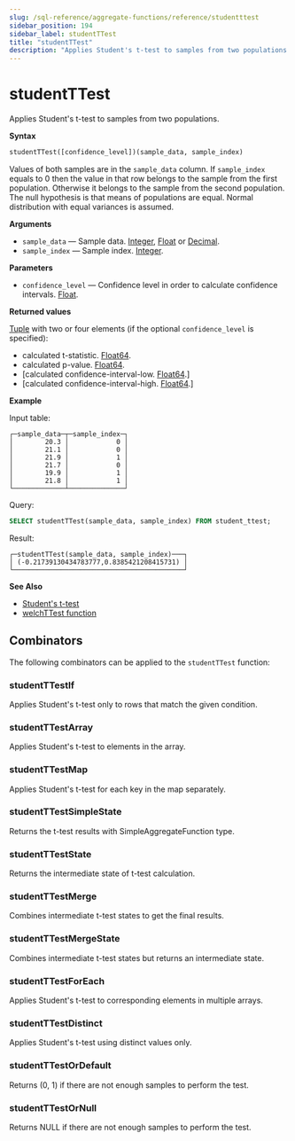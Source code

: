 ```yaml
---
slug: /sql-reference/aggregate-functions/reference/studentttest
sidebar_position: 194
sidebar_label: studentTTest
title: "studentTTest"
description: "Applies Student's t-test to samples from two populations."
---
```


# studentTTest

Applies Student's t-test to samples from two populations.

**Syntax**

``` sql
studentTTest([confidence_level])(sample_data, sample_index)
```

Values of both samples are in the `sample_data` column. If `sample_index` equals to 0 then the value in that row belongs to the sample from the first population. Otherwise it belongs to the sample from the second population.
The null hypothesis is that means of populations are equal. Normal distribution with equal variances is assumed.

**Arguments**

- `sample_data` — Sample data. [Integer](../../../sql-reference/data-types/int-uint.md), [Float](../../../sql-reference/data-types/float.md) or [Decimal](../../../sql-reference/data-types/decimal.md).
- `sample_index` — Sample index. [Integer](../../../sql-reference/data-types/int-uint.md).

**Parameters**

- `confidence_level` — Confidence level in order to calculate confidence intervals. [Float](../../../sql-reference/data-types/float.md).


**Returned values**

[Tuple](../../../sql-reference/data-types/tuple.md) with two or four elements (if the optional `confidence_level` is specified):

- calculated t-statistic. [Float64](../../../sql-reference/data-types/float.md).
- calculated p-value. [Float64](../../../sql-reference/data-types/float.md).
- [calculated confidence-interval-low. [Float64](../../../sql-reference/data-types/float.md).]
- [calculated confidence-interval-high. [Float64](../../../sql-reference/data-types/float.md).]


**Example**

Input table:

``` text
┌─sample_data─┬─sample_index─┐
│        20.3 │            0 │
│        21.1 │            0 │
│        21.9 │            1 │
│        21.7 │            0 │
│        19.9 │            1 │
│        21.8 │            1 │
└─────────────┴──────────────┘
```

Query:

``` sql
SELECT studentTTest(sample_data, sample_index) FROM student_ttest;
```

Result:

``` text
┌─studentTTest(sample_data, sample_index)───┐
│ (-0.21739130434783777,0.8385421208415731) │
└───────────────────────────────────────────┘
```

**See Also**

- [Student's t-test](https://en.wikipedia.org/wiki/Student%27s_t-test)
- [welchTTest function](/sql-reference/aggregate-functions/reference/welchttest)

## Combinators

The following combinators can be applied to the `studentTTest` function:

### studentTTestIf
Applies Student's t-test only to rows that match the given condition.

### studentTTestArray
Applies Student's t-test to elements in the array.

### studentTTestMap
Applies Student's t-test for each key in the map separately.

### studentTTestSimpleState
Returns the t-test results with SimpleAggregateFunction type.

### studentTTestState
Returns the intermediate state of t-test calculation.

### studentTTestMerge
Combines intermediate t-test states to get the final results.

### studentTTestMergeState
Combines intermediate t-test states but returns an intermediate state.

### studentTTestForEach
Applies Student's t-test to corresponding elements in multiple arrays.

### studentTTestDistinct
Applies Student's t-test using distinct values only.

### studentTTestOrDefault
Returns (0, 1) if there are not enough samples to perform the test.

### studentTTestOrNull
Returns NULL if there are not enough samples to perform the test.
